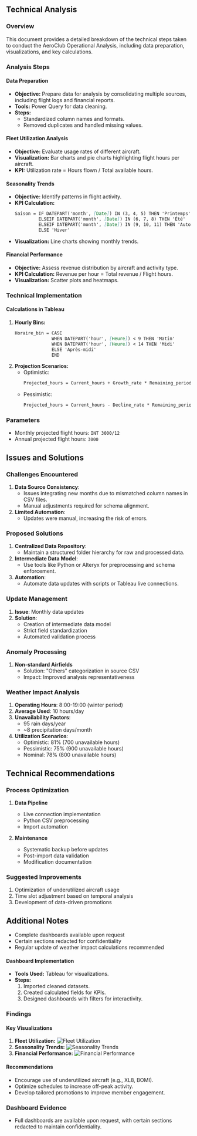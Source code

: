 ## Technical Analysis

### Overview
This document provides a detailed breakdown of the technical steps taken to conduct the AeroClub Operational Analysis, including data preparation, visualizations, and key calculations.

### Analysis Steps

#### Data Preparation
- **Objective:** Prepare data for analysis by consolidating multiple sources, including flight logs and financial reports.
- **Tools:** Power Query for data cleaning.
- **Steps:**
  - Standardized column names and formats.
  - Removed duplicates and handled missing values.

#### Fleet Utilization Analysis
- **Objective:** Evaluate usage rates of different aircraft.
- **Visualization:** Bar charts and pie charts highlighting flight hours per aircraft.
- **KPI:** Utilization rate = Hours flown / Total available hours.

#### Seasonality Trends
- **Objective:** Identify patterns in flight activity.
- **KPI Calculation:**
  ```markdown
  Saison = IF DATEPART('month', [Date]) IN (3, 4, 5) THEN 'Printemps'
           ELSEIF DATEPART('month', [Date]) IN (6, 7, 8) THEN 'Été'
           ELSEIF DATEPART('month', [Date]) IN (9, 10, 11) THEN 'Automne'
           ELSE 'Hiver'
  ```
- **Visualization:** Line charts showing monthly trends.

#### Financial Performance
- **Objective:** Assess revenue distribution by aircraft and activity type.
- **KPI Calculation:** Revenue per hour = Total revenue / Flight hours.
- **Visualization:** Scatter plots and heatmaps.

### Technical Implementation
#### Calculations in Tableau
1. **Hourly Bins:**
   ```markdown
   Horaire_bin = CASE
                 WHEN DATEPART('hour', [Heure]) < 9 THEN 'Matin'
                 WHEN DATEPART('hour', [Heure]) < 14 THEN 'Midi'
                 ELSE 'Après-midi'
                 END
   ```
2. **Projection Scenarios:**
   - Optimistic:
     ```markdown
     Projected_hours = Current_hours + Growth_rate * Remaining_period
     ```
   - Pessimistic:
     ```markdown
     Projected_hours = Current_hours - Decline_rate * Remaining_period
     ```
### Parameters
- Monthly projected flight hours: `INT 3000/12`
- Annual projected flight hours: `3000`

## Issues and Solutions

### Challenges Encountered
1. **Data Source Consistency**:
   - Issues integrating new months due to mismatched column names in CSV files.
   - Manual adjustments required for schema alignment.
2. **Limited Automation**:
   - Updates were manual, increasing the risk of errors.

### Proposed Solutions
1. **Centralized Data Repository**:
   - Maintain a structured folder hierarchy for raw and processed data.
2. **Intermediate Data Model**:
   - Use tools like Python or Alteryx for preprocessing and schema enforcement.
3. **Automation**:
   - Automate data updates with scripts or Tableau live connections.
### Update Management
1. **Issue**: Monthly data updates
2. **Solution**:
   - Creation of intermediate data model
   - Strict field standardization
   - Automated validation process

### Anomaly Processing
1. **Non-standard Airfields**
   - Solution: "Others" categorization in source CSV
   - Impact: Improved analysis representativeness

### Weather Impact Analysis
1. **Operating Hours**: 8:00-19:00 (winter period)
2. **Average Used**: 10 hours/day
3. **Unavailability Factors**:
   - 95 rain days/year
   - ~8 precipitation days/month
4. **Utilization Scenarios**:
   - Optimistic: 81% (700 unavailable hours)
   - Pessimistic: 75% (900 unavailable hours)
   - Nominal: 78% (800 unavailable hours)

## Technical Recommendations

### Process Optimization
1. **Data Pipeline**
   - Live connection implementation
   - Python CSV preprocessing
   - Import automation

2. **Maintenance**
   - Systematic backup before updates
   - Post-import data validation
   - Modification documentation

### Suggested Improvements
1. Optimization of underutilized aircraft usage
2. Time slot adjustment based on temporal analysis
3. Development of data-driven promotions

## Additional Notes
- Complete dashboards available upon request
- Certain sections redacted for confidentiality
- Regular update of weather impact calculations recommended

#### Dashboard Implementation
- **Tools Used:** Tableau for visualizations.
- **Steps:**
  1. Imported cleaned datasets.
  2. Created calculated fields for KPIs.
  3. Designed dashboards with filters for interactivity.

### Findings
#### Key Visualizations
1. **Fleet Utilization:**
   ![Fleet Utilization](dashboard_screenshots/fleet_utilization.png)
2. **Seasonality Trends:**
   ![Seasonality Trends](dashboard_screenshots/seasonality_trends.png)
3. **Financial Performance:**
   ![Financial Performance](dashboard_screenshots/financial_performance.png)

#### Recommendations
- Encourage use of underutilized aircraft (e.g., XL8, BOMI).
- Optimize schedules to increase off-peak activity.
- Develop tailored promotions to improve member engagement.

### Dashboard Evidence
- Full dashboards are available upon request, with certain sections redacted to maintain confidentiality.
